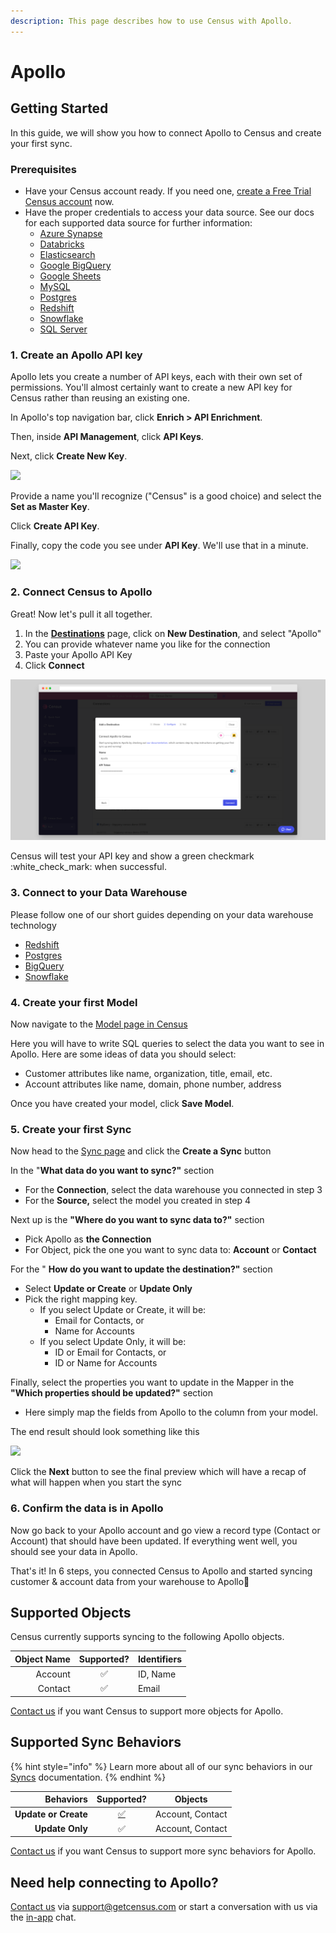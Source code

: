 ```yaml
---
description: This page describes how to use Census with Apollo.
---
```


# Apollo

## Getting Started

In this guide, we will show you how to connect Apollo to Census and create your first sync.

### Prerequisites

* Have your Census account ready. If you need one, [create a Free Trial Census account](https://app.getcensus.com/) now.
* Have the proper credentials to access your data source. See our docs for each supported data source for further information:
  * [Azure Synapse](../sources/azure-synapse.md)
  * [Databricks](https://docs.getcensus.com/sources/databricks)
  * [Elasticsearch](https://docs.getcensus.com/sources/elasticsearch)
  * [Google BigQuery](https://docs.getcensus.com/sources/google-bigquery)
  * [Google Sheets](https://docs.getcensus.com/sources/google-sheets)
  * [MySQL](https://docs.getcensus.com/sources/mysql)
  * [Postgres](https://docs.getcensus.com/sources/postgres)
  * [Redshift](https://docs.getcensus.com/sources/redshift)
  * [Snowflake](https://docs.getcensus.com/sources/snowflake)
  * [SQL Server](https://docs.getcensus.com/sources/sql-server)

### 1. Create an Apollo API key

Apollo lets you create a number of API keys, each with their own set of permissions. You'll almost certainly want to create a new API key for Census rather than reusing an existing one.

In Apollo's top navigation bar, click **Enrich > API Enrichment**.

Then, inside **API Management**, click **API Keys**.

Next, click **Create New Key**.

![](<../.gitbook/assets/image (20).png>)

Provide a name you'll recognize ("Census" is a good choice) and select the **Set as Master Key**.

Click **Create API Key**.

Finally, copy the code you see under **API Key**. We'll use that in a minute.

![](../.gitbook/assets/screely-1619749895841.png)

### 2. Connect Census to Apollo

Great! Now let's pull it all together.

1. In the [**Destinations**](https://app.getcensus.com/destinations) page, click on **New Destination**, and select "Apollo"
2. You can provide whatever name you like for the connection
3. Paste your Apollo API Key
4. Click **Connect**

![](<../.gitbook/assets/screely-1660163730081 (1).png>)

Census will test your API key and show a green checkmark :white\_check\_mark: when successful.

### 3. Connect to your Data Warehouse

Please follow one of our short guides depending on your data warehouse technology

* [Redshift](https://help.getcensus.com/article/10-configuring-redshift-postgresql-access)
* [Postgres](https://help.getcensus.com/article/10-configuring-redshift-postgresql-access)
* [BigQuery](https://help.getcensus.com/article/21-configuring-bigquery-access)
* [Snowflake](https://help.getcensus.com/article/8-configuring-snowflake-access)

### 4. Create your first Model

Now navigate to the [Model page in Census](https://app.getcensus.com/models)

Here you will have to write SQL queries to select the data you want to see in Apollo. Here are some ideas of data you should select:

* Customer attributes like name, organization, title, email, etc.
* Account attributes like name, domain, phone number, address

Once you have created your model, click **Save Model**.

### 5. Create your first Sync

Now head to the [Sync page](https://app.getcensus.com/syncs) and click the **Create a Sync** button

In the "**What data do you want to sync?"** section

* For the **Connection**, select the data warehouse you connected in step 3
* For the **Source,** select the model you created in step 4

Next up is the **"Where do you want to sync data to?"** section

* Pick Apollo as **the Connection**
* For Object, pick the one you want to sync data to: **Account** or **Contact**

For the " **How do you want to update the destination?"** section

* Select **Update or Create** or **Update Only**
* Pick the right mapping key.
  * If you select Update or Create, it will be:
    * Email for Contacts, or
    * Name for Accounts
  * If you select Update Only, it will be:
    * ID or Email for Contacts, or
    * ID or Name for Accounts

Finally, select the properties you want to update in the Mapper in the **"Which properties should be updated?"** section

* Here simply map the fields from Apollo to the column from your model.

The end result should look something like this

![](../.gitbook/assets/screely-1660165297728.png)

Click the **Next** button to see the final preview which will have a recap of what will happen when you start the sync

### 6. Confirm the data is in Apollo

Now go back to your Apollo account and go view a record type (Contact or Account) that should have been updated. If everything went well, you should see your data in Apollo.

That's it! In 6 steps, you connected Census to Apollo and started syncing customer & account data from your warehouse to Apollo🎉

## Supported Objects

Census currently supports syncing to the following Apollo objects.

| **Object Name** | **Supported?** | Identifiers |
| --------------: | :------------: | ----------- |
|         Account |        ✅       | ID, Name    |
|         Contact |        ✅       | Email       |

[Contact us](mailto:support@getcensus.com) if you want Census to support more objects for Apollo.

## Supported Sync Behaviors

{% hint style="info" %}
Learn more about all of our sync behaviors in our [Syncs](../basics/core-concept/#sync-behaviors) documentation.
{% endhint %}

|        **Behaviors** |                       **Supported?**                      |    **Objects**   |
| -------------------: | :-------------------------------------------------------: | :--------------: |
| **Update or Create** | [✅](https://docs.getcensus.com/basics/alerts#sync-alerts) | Account, Contact |
|      **Update Only** |                             ✅                             | Account, Contact |

[Contact us](mailto:support@getcensus.com) if you want Census to support more sync behaviors for Apollo.

## Need help connecting to Apollo?

[Contact us](mailto:support@getcensus.com) via support@getcensus.com or start a conversation with us via the [in-app](https://app.getcensus.com) chat.
